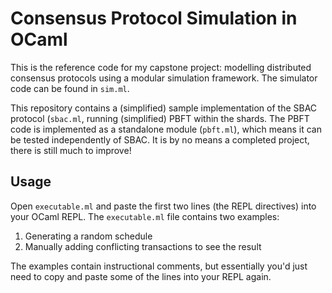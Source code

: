 # Consensus Protocol Simulation in OCaml

This is the reference code for my capstone project: modelling distributed consensus protocols using a modular simulation framework. The simulator code can be found in `sim.ml`.

This repository contains a (simplified) sample implementation of the SBAC protocol (`sbac.ml`, running (simplified) PBFT within the shards. The PBFT code is implemented as a standalone module (`pbft.ml`), which means it can be tested independently of SBAC. It is by no means a completed project, there is still much to improve!

## Usage

Open `executable.ml` and paste the first two lines (the REPL directives) into your OCaml REPL. The `executable.ml` file contains two examples:

1. Generating a random schedule
2. Manually adding conflicting transactions to see the result

The examples contain instructional comments, but essentially you'd just need to copy and paste some of the lines into your REPL again.
